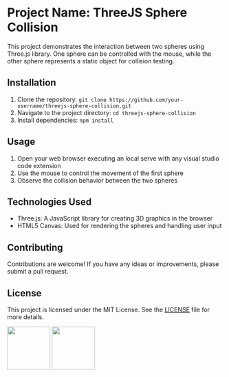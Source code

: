 # Project Name: ThreeJS Sphere Collision

This project demonstrates the interaction between two spheres using Three.js library. One sphere can be controlled with the mouse, while the other sphere represents a static object for collision testing.

## Installation

1. Clone the repository: `git clone https://github.com/your-username/threejs-sphere-collision.git`
2. Navigate to the project directory: `cd threejs-sphere-collision`
3. Install dependencies: `npm install`

## Usage

1. Open your web browser executing an local serve with any visual studio code extension  
2. Use the mouse to control the movement of the first sphere
3. Observe the collision behavior between the two spheres

## Technologies Used

- Three.js: A JavaScript library for creating 3D graphics in the browser
- HTML5 Canvas: Used for rendering the spheres and handling user input

## Contributing

Contributions are welcome! If you have any ideas or improvements, please submit a pull request.

## License

This project is licensed under the MIT License. See the [LICENSE](LICENSE) file for more details.

<img src="https://upload.wikimedia.org/wikipedia/commons/thumb/3/3f/Three.js_Icon.svg/1200px-Three.js_Icon.svg.png"
width=100px>
<img src="https://static-00.iconduck.com/assets.00/javascript-js-icon-2048x2048-nyxvtvk0.png" width=100px>
